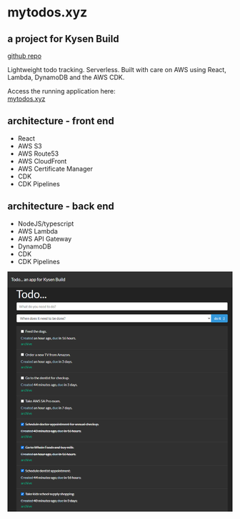 # mytodos.xyz

## a project for Kysen Build

[github repo](https://github.com/brandonvio/kysen-todo)

Lightweight todo tracking. Serverless. Built with care on AWS using React, Lambda, DynamoDB and the AWS CDK.

Access the running application here:  
[mytodos.xyz](https://mytodos.xyz/)

## architecture - front end

- React
- AWS S3
- AWS Route53
- AWS CloudFront
- AWS Certificate Manager
- CDK
- CDK Pipelines

## architecture - back end

- NodeJS/typescript
- AWS Lambda
- AWS API Gateway
- DynamoDB
- CDK
- CDK Pipelines

![Architecture](https://raw.githubusercontent.com/brandonvio/kysen-todo/master/docs/1601997700538.png)
